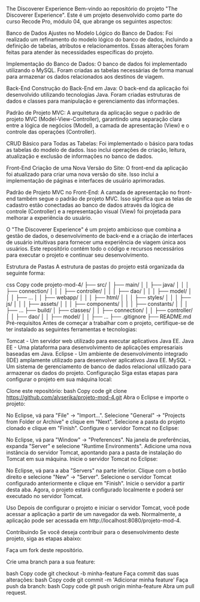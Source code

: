 The Discoverer Experience
Bem-vindo ao repositório do projeto "The Discoverer Experience". Este é um projeto desenvolvido como parte do curso Recode Pro, módulo 04, que abrange os seguintes aspectos:

Banco de Dados
Ajustes no Modelo Lógico do Banco de Dados: Foi realizado um refinamento do modelo lógico do banco de dados, incluindo a definição de tabelas, atributos e relacionamentos. Essas alterações foram feitas para atender às necessidades específicas do projeto.

Implementação do Banco de Dados: O banco de dados foi implementado utilizando o MySQL. Foram criadas as tabelas necessárias de forma manual para armazenar os dados relacionados aos destinos de viagem.

Back-End
Construção do Back-End em Java: O back-end da aplicação foi desenvolvido utilizando tecnologias Java. Foram criadas estruturas de dados e classes para manipulação e gerenciamento das informações.

Padrão de Projeto MVC: A arquitetura da aplicação segue o padrão de projeto MVC (Model-View-Controller), garantindo uma separação clara entre a lógica de negócios (Model), a camada de apresentação (View) e o controle das operações (Controller).

CRUD Básico para Todas as Tabelas: Foi implementado o básico para todas as tabelas do modelo de dados. Isso inclui operações de criação, leitura, atualização e exclusão de informações no banco de dados.

Front-End
Criação de uma Nova Versão do Site: O front-end da aplicação foi atualizado para criar uma nova versão do site. Isso inclui a implementação de páginas e interfaces de usuário aprimoradas.

Padrão de Projeto MVC no Front-End: A camada de apresentação no front-end também segue o padrão de projeto MVC. Isso significa que as telas de cadastro estão conectadas ao banco de dados através da lógica de controle (Controller) e a representação visual (View) foi projetada para melhorar a experiência do usuário.

O "The Discoverer Experience" é um projeto ambicioso que combina a gestão de dados, o desenvolvimento de back-end e a criação de interfaces de usuário intuitivas para fornecer uma experiência de viagem única aos usuários. Este repositório contém todo o código e recursos necessários para executar o projeto e continuar seu desenvolvimento.

Estrutura de Pastas
A estrutura de pastas do projeto está organizada da seguinte forma:

css
Copy code
projeto-mod-4/
├── src/
│   ├── main/
│   │   ├── java/
│   │   │   ├── connection/
│   │   │   ├── controller/
│   │   │   ├── dao/
│   │   │   ├── model/
│   │   │   ├── ...
│   │   ├── webapp/
│   │   │   ├── html/
│   │   │   ├── styles/
│   │   │   ├── js/
│   │   │   ├── assets/
│   │   │   ├── components/
│   │   │   ├── constants/
│   │   │   ├── ...
├── build/
│   ├── classes/
│   │   ├── connection/
│   │   ├── controller/
│   │   ├── dao/
│   │   ├── model/
│   │   ├── ...
├── .gitignore
├── README.md
Pré-requisitos
Antes de começar a trabalhar com o projeto, certifique-se de ter instalado as seguintes ferramentas e tecnologias:

Tomcat - Um servidor web utilizado para executar aplicativos Java EE.
Java EE - Uma plataforma para desenvolvimento de aplicações empresariais baseadas em Java.
Eclipse - Um ambiente de desenvolvimento integrado (IDE) amplamente utilizado para desenvolver aplicativos Java EE.
MySQL - Um sistema de gerenciamento de banco de dados relacional utilizado para armazenar os dados do projeto.
Configuração
Siga estas etapas para configurar o projeto em sua máquina local:

Clone este repositório:
bash
Copy code
git clone https://github.com/alvserika/projeto-mod-4.git
Abra o Eclipse e importe o projeto:

No Eclipse, vá para "File" -> "Import...".
Selecione "General" -> "Projects from Folder or Archive" e clique em "Next".
Selecione a pasta do projeto clonado e clique em "Finish".
Configure o servidor Tomcat no Eclipse:

No Eclipse, vá para "Window" -> "Preferences".
Na janela de preferências, expanda "Server" e selecione "Runtime Environments".
Adicione uma nova instância do servidor Tomcat, apontando para a pasta de instalação do Tomcat em sua máquina.
Inicie o servidor Tomcat no Eclipse:

No Eclipse, vá para a aba "Servers" na parte inferior.
Clique com o botão direito e selecione "New" -> "Server".
Selecione o servidor Tomcat configurado anteriormente e clique em "Finish".
Inicie o servidor a partir desta aba.
Agora, o projeto estará configurado localmente e poderá ser executado no servidor Tomcat.

Uso
Depois de configurar o projeto e iniciar o servidor Tomcat, você pode acessar a aplicação a partir de um navegador da web. Normalmente, a aplicação pode ser acessada em http://localhost:8080/projeto-mod-4.

Contribuindo
Se você deseja contribuir para o desenvolvimento deste projeto, siga as etapas abaixo:

Faça um fork deste repositório.

Crie uma branch para a sua feature:

bash
Copy code
git checkout -b minha-feature
Faça commit das suas alterações:
bash
Copy code
git commit -m 'Adicionar minha feature'
Faça push da branch:
bash
Copy code
git push origin minha-feature
Abra um pull request.
 
